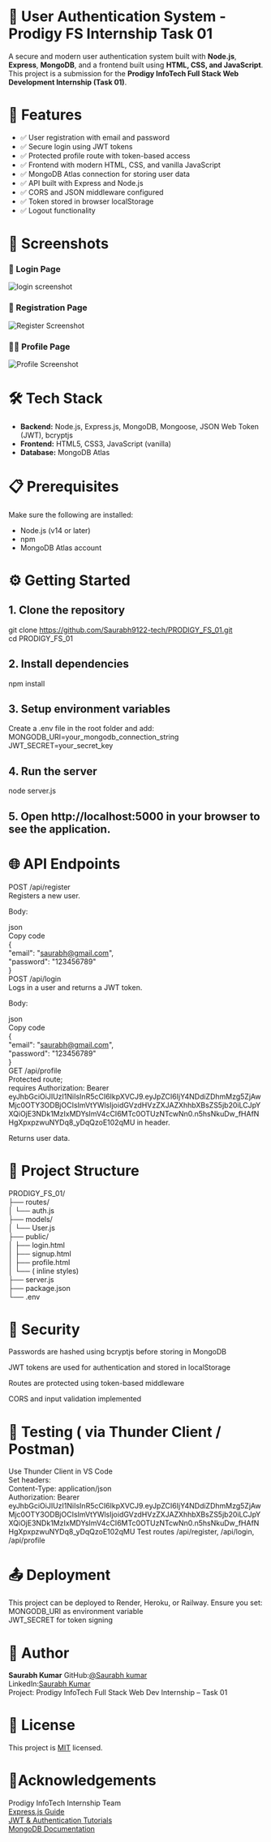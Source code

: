 # 🔐 User Authentication System - Prodigy FS Internship Task 01

A secure and modern user authentication system built with **Node.js**, **Express**, **MongoDB**, and a frontend built using **HTML, CSS, and JavaScript**. This project is a submission for the **Prodigy InfoTech Full Stack Web Development Internship (Task 01)**.

# 🚀 Features

- ✅ User registration with email and password
- ✅ Secure login using JWT tokens
- ✅ Protected profile route with token-based access
- ✅ Frontend with modern HTML, CSS, and vanilla JavaScript
- ✅ MongoDB Atlas connection for storing user data
- ✅ API built with Express and Node.js
- ✅ CORS and JSON middleware configured
- ✅ Token stored in browser localStorage
- ✅ Logout functionality


# 📸 Screenshots

### 🧾 Login Page
![login screenshot](<Screenshot 2025-06-10 111943.png>)

### 📝 Registration Page
![Register Screenshot](<Screenshot 2025-06-10 112002.png>)

### 🙍‍♂️ Profile Page
![Profile Screenshot](<Screenshot 2025-06-10 112037.png>)


# 🛠️ Tech Stack

- **Backend:** Node.js, Express.js, MongoDB, Mongoose, JSON Web Token (JWT), bcryptjs
- **Frontend:** HTML5, CSS3, JavaScript (vanilla)
- **Database:** MongoDB Atlas


# 📋 Prerequisites

Make sure the following are installed:

- Node.js (v14 or later)
- npm
- MongoDB Atlas account


# ⚙️ Getting Started

## 1. Clone the repository
git clone https://github.com/Saurabh9122-tech/PRODIGY_FS_01.git  
cd PRODIGY_FS_01
## **2. Install dependencies**
npm install

## **3. Setup environment variables**
Create a .env file in the root folder and add:  
MONGODB_URI=your_mongodb_connection_string  
JWT_SECRET=your_secret_key

## **4. Run the server**

node server.js

## **5. Open http://localhost:5000 in your browser to see the application.**

# 🌐 **API Endpoints**
POST /api/register  
Registers a new user.  

Body:  

json  
Copy code  
{  
  "email": "saurabh@gmail.com",  
  "password": "123456789"  
}  
POST /api/login  
Logs in a user and returns a JWT token.  

Body:  

json  
Copy code  
{  
  "email": "saurabh@gmail.com",  
  "password": "123456789"  
}  
GET /api/profile  
Protected route;  
requires Authorization: Bearer eyJhbGciOiJIUzI1NiIsInR5cCI6IkpXVCJ9.eyJpZCI6IjY4NDdiZDhmMzg5ZjAwMjc0OTY3ODBjOCIsImVtYWlsIjoidGVzdHVzZXJAZXhhbXBsZS5jb20iLCJpYXQiOjE3NDk1MzIxMDYsImV4cCI6MTc0OTUzNTcwNn0.n5hsNkuDw_fHAfNHgXpxpzwuNYDq8_yDqQzoE102qMU in header.  

Returns user data.  

# 📁 **Project Structure**

PRODIGY_FS_01/  
├── routes/  
│   └── auth.js           
├── models/  
│   └── User.js           
├── public/  
│   ├── login.html  
│   ├── signup.html  
│   ├── profile.html  
│   └── ( inline styles)  
├── server.js            
├── package.json     
└── .env   

# 🔐 **Security**
Passwords are hashed using bcryptjs before storing in MongoDB  

JWT tokens are used for authentication and stored in localStorage  

Routes are protected using token-based middleware  

CORS and input validation implemented  

# 🧪 **Testing** ( via Thunder Client / Postman)
Use Thunder Client in VS Code  
Set headers:  
Content-Type: application/json  
Authorization: Bearer   eyJhbGciOiJIUzI1NiIsInR5cCI6IkpXVCJ9.eyJpZCI6IjY4NDdiZDhmMzg5ZjAwMjc0OTY3ODBjOCIsImVtYWlsIjoidGVzdHVzZXJAZXhhbXBsZS5jb20iLCJpYXQiOjE3NDk1MzIxMDYsImV4cCI6MTc0OTUzNTcwNn0.n5hsNkuDw_fHAfNHgXpxpzwuNYDq8_yDqQzoE102qMU  Test routes /api/register, /api/login, /api/profile  

# 📤 **Deployment**
This project can be deployed to Render, Heroku, or Railway. Ensure you set:  
MONGODB_URI as environment variable  
JWT_SECRET for token signing  

# 👤 **Author**
**Saurabh Kumar**
GitHub:<u>[@Saurabh kumar](https://github.com/Saurabh9122-tech/)</u>   
LinkedIn:<u>[Saurabh Kumar](www.linkedin.com/in/saurabh-kumar-9999s/)</u>   
Project: Prodigy InfoTech Full Stack Web Dev Internship – Task 01    
# 📝 **License**
This project is [MIT](https://github.com/Saurabh9122-tech/PRODIGY_FS_01/blob/main/LICENSE) licensed.  

# 🙏**Acknowledgements**
Prodigy InfoTech Internship Team  
[Express.js Guide](https://www.geeksforgeeks.org/node-js/express-js/)  
[JWT & Authentication Tutorials](https://www.geeksforgeeks.org/json-web-token-jwt/)    
[MongoDB Documentation](https://www.mongodb.com/docs/)    
